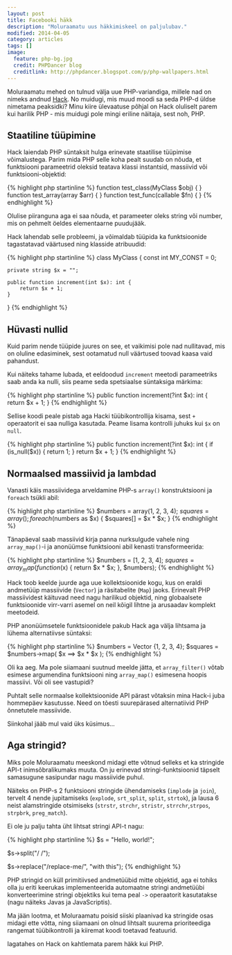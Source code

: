 ```yaml
---
layout: post
title: Facebooki häkk
description: "Moluraamatu uus häkkimiskeel on paljulubav."
modified: 2014-04-05
category: articles
tags: []
image:
  feature: php-bg.jpg
  credit: PHPDancer blog
  creditlink: http://phpdancer.blogspot.com/p/php-wallpapers.html
---
```


Moluraamatu mehed on tulnud välja uue PHP-variandiga, millele nad on
nimeks andnud [Hack][].  No muidugi, mis muud moodi sa seda PHP-d
üldse nimetama peaksidki?  Minu kiire ülevaatuse põhjal on Hack
oluliselt parem kui harilik PHP - mis muidugi pole mingi eriline
näitaja, sest noh, PHP.

## Staatiline tüüpimine

Hack laiendab PHP süntaksit hulga erinevate staatilise tüüpimise
võimalustega.  Parim mida PHP selle koha pealt suudab on nõuda, et
funktsiooni parameetrid oleksid teatava klassi instantsid, massiivid
või funktsiooni-objektid:

{% highlight php startinline %}
function test_class(MyClass $obj) { }
function test_array(array $arr) { }
function test_func(callable $fn) { }
{% endhighlight %}

Olulise piiranguna aga ei saa nõuda, et parameeter oleks string või
number, mis on pehmelt öeldes elementaarne puudujääk.

Hack lahendab selle probleemi, ja võimaldab tüüpida ka funktsioonide
tagastatavad väärtused ning klasside atribuudid:

{% highlight php startinline %}
class MyClass {
    const int MY_CONST = 0;

    private string $x = "";

    public function increment(int $x): int {
        return $x + 1;
    }
}
{% endhighlight %}

## Hüvasti nullid

Kuid parim nende tüüpide juures on see, et vaikimisi pole nad
nullitavad, mis on oluline edasiminek, sest ootamatud null väärtused
toovad kaasa vaid pahandust.

Kui näiteks tahame lubada, et eeldoodud `increment` meetodi
parameetriks saab anda ka nulli, siis peame seda spetsiaalse
süntaksiga märkima:

{% highlight php startinline %}
public function increment(?int $x): int {
    return $x + 1;
}
{% endhighlight %}

Sellise koodi peale pistab aga Hacki tüübikontrollija kisama, sest `+`
operaatorit ei saa nulliga kasutada.  Peame lisama kontrolli juhuks
kui `$x` on `null`.

{% highlight php startinline %}
public function increment(?int $x): int {
    if (is_null($x)) {
        return 1;
    }
    return $x + 1;
}
{% endhighlight %}

## Normaalsed massiivid ja lambdad

Vanasti käis massiividega arveldamine PHP-s `array()` konstruktsiooni
ja `foreach` tsükli abil:

{% highlight php startinline %}
$numbers = array(1, 2, 3, 4);
$squares = array();
foreach ($numbers as $x) {
    $squares[] = $x * $x;
}
{% endhighlight %}

Tänapäeval saab massiivid kirja panna nurksulgude vahele ning
`array_map()`-i ja anonüümse funktsiooni abil kenasti transformeerida:

{% highlight php startinline %}
$numbers = [1, 2, 3, 4];
$squares = array_map(function($x) { return $x * $x; }, $numbers);
{% endhighlight %}

Hack toob keelde juurde aga uue kollektsioonide kogu, kus on eraldi
andmetüüp massiivide (`Vector`) ja räsitabelite (`Map`) jaoks.
Erinevalt PHP massiividest käituvad need nagu harilikud objektid, ning
globaalsete funktsioonide virr-varri asemel on neil kõigil lihtne
ja arusaadav komplekt meetodeid.

PHP anonüümsetele funktsioonidele pakub Hack aga välja lihtsama ja
lühema alternatiivse süntaksi:

{% highlight php startinline %}
$numbers = Vector {1, 2, 3, 4};
$squares = $numbers->map( $x ==> $x * $x );
{% endhighlight %}

Oli ka aeg.  Ma pole siiamaani suutnud meelde jätta, et
`array_filter()` võtab esimese argumendina funktsiooni ning
`array_map()` esimesena hoopis massiivi.  Või oli see vastupidi?

Puhtalt selle normaalse kollektsioonide API pärast võtaksin mina
Hack-i juba hommepäev kasutusse.  Need on tõesti suurepärased
alternatiivid PHP õnnetutele massiivide.

Siinkohal jääb mul vaid üks küsimus...

## Aga stringid?

Miks pole Moluraamatu meeskond midagi ette võtnud selleks et ka
stringide API-t inimsõbralikumaks muuta.  On ju erinevad
stringi-funktsioonid täpselt samasugune sasipundar nagu massiivide
puhul.

Näiteks on PHP-s 2 funktsiooni stringide ühendamiseks (`implode` ja
`join`), tervelt 4 nende jupitamiseks (`explode`, `srt_split`,
`split`, `strtok`), ja lausa 6 neist alamstringide otsimiseks
(`strstr`, `strchr`, `stristr`, `strrchr`,`strpos`, `strpbrk`,
`preg_match`).

Ei ole ju palju tahta üht lihtsat stringi API-t nagu:

{% highlight php startinline %}
$s = "Hello, world!";

$s->split("/ /");

$s->replace("/replace-me/", "with this");
{% endhighlight %}

PHP stringid on küll primitiivsed andmetüübid mitte objektid, aga ei
tohiks olla ju eriti keerukas implementeerida automaatne stringi
andmetüübi konverteerimine stringi objektiks kui tema peal `->`
operaatorit kasutatakse (nagu näiteks Javas ja JavaScriptis).

Ma jään lootma, et Moluraamatu poisid siiski plaanivad ka stringide
osas midagi ette võtta, ning siiamaani on olnud lihtsalt suurema
prioriteediga rangemat tüübikontrolli ja kiiremat koodi toetavad
featuurid.

Iagatahes on Hack on kahtlemata parem häkk kui PHP.

[Hack]: http://hhvm.com/

